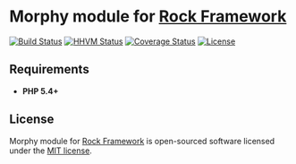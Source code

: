 Morphy module for [Rock Framework](https://github.com/romeOz/rock)
=================

[![Build Status](https://travis-ci.org/romeOz/rock-morphy.svg?branch=master)](https://travis-ci.org/romeOz/rock-morphy)
[![HHVM Status](http://hhvm.h4cc.de/badge/romeoz/rock-morphy.svg)](http://hhvm.h4cc.de/package/romeoz/rock-morphy)
[![Coverage Status](https://coveralls.io/repos/romeOz/rock-morphy/badge.svg?branch=master)](https://coveralls.io/r/romeOz/rock-morphy?branch=master)
[![License](https://poser.pugx.org/romeOz/rock-morphy/license.svg)](https://packagist.org/packages/romeOz/rock-morphy)
 
Requirements
-------------------
 * **PHP 5.4+**

License
-------------------

Morphy module for [Rock Framework](https://github.com/romeOz/rock) is open-sourced software licensed under the [MIT license](http://opensource.org/licenses/MIT).
